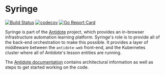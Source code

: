 # Syringe

[![Build Status](https://travis-ci.org/nre-learning/syringe.svg?branch=master)](https://travis-ci.org/nre-learning/syringe)
[![codecov](https://codecov.io/gh/nre-learning/syringe/branch/master/graph/badge.svg)](https://codecov.io/gh/nre-learning/syringe)
[![Go Report Card](https://goreportcard.com/badge/github.com/nre-learning/syringe)](https://goreportcard.com/report/github.com/nre-learning/syringe)

Syringe is part of the [Antidote](https://github.com/nre-learning/antidote) project, which provides an in-browser infrastructure automation learning platform. Syringe's role is to provide all of the back-end orchestration to make this possible. It provides a layer of middleware between the `antidote-web` front-end, and the Kubernetes cluster where all of Antidote's lesson entities are running.

The [Antidote documentation](https://antidoteproject.readthedocs.io/) contains architectural information as well as steps to get started working on the code.
